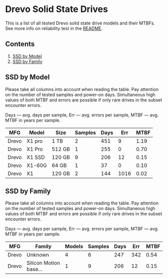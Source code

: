 Drevo Solid State Drives
========================

This is a list of all tested Drevo solid state drive models and their MTBFs. See
more info on reliability test in the [README](https://github.com/linuxhw/SMART).

Contents
--------

1. [ SSD by Model  ](#ssd-by-model)
2. [ SSD by Family ](#ssd-by-family)

SSD by Model
------------

Please take all columns into account when reading the table. Pay attention on the
number of tested samples and power-on days. Simultaneous high values of both MTBF
and errors are possible if only rare drives in the subset encounter errors.

Days — avg. days per sample,
Err  — avg. errors per sample,
MTBF — avg. MTBF in years per sample.

| MFG       | Model              | Size   | Samples | Days  | Err   | MTBF |
|-----------|--------------------|--------|---------|-------|-------|------|
| Drevo     | X1 pro             | 1 TB   | 2       | 451   | 9     | 1.19   |
| Drevo     | X1 Pro             | 512 GB | 1       | 255   | 0     | 0.70   |
| Drevo     | X1 SSD             | 120 GB | 9       | 206   | 12    | 0.15   |
| Drevo     | X1-60G             | 64 GB  | 1       | 37    | 0     | 0.10   |
| Drevo     | X1                 | 120 GB | 2       | 144   | 1016  | 0.02   |

SSD by Family
-------------

Please take all columns into account when reading the table. Pay attention on the
number of tested samples and power-on days. Simultaneous high values of both MTBF
and errors are possible if only rare drives in the subset encounter errors.

Days — avg. days per sample,
Err  — avg. errors per sample,
MTBF — avg. MTBF in years per sample.

| MFG       | Family                 | Models | Samples | Days  | Err   | MTBF |
|-----------|------------------------|--------|---------|-------|-------|------|
| Drevo     | Unknown                | 4      | 6       | 247   | 342   | 0.54   |
| Drevo     | Silicon Motion base... | 1      | 9       | 206   | 12    | 0.15   |
